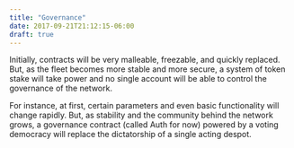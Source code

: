 ```yaml
---
title: "Governance"
date: 2017-09-21T21:12:15-06:00
draft: true
---
```


Initially, contracts will be very malleable, freezable, and quickly replaced. But, as the fleet becomes more stable and more secure, a system of token stake will take power and no single account will be able to control the governance of the network.

For instance, at first, certain parameters and even basic functionality will change rapidly. But, as stability and the community behind the network grows, a governance contract (called Auth for now) powered by a voting democracy will replace the dictatorship of a single acting despot.

